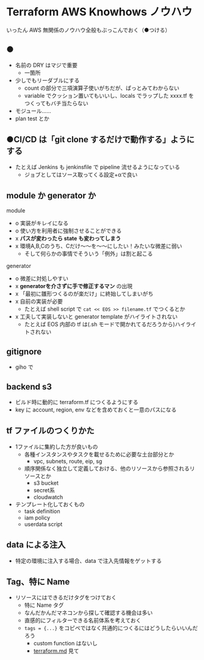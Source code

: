 # Terraform AWS Knowhows ノウハウ
いったん AWS 無関係のノウハウ全般もぶっこんでおく（●つける）

## ●
- 名前の DRY はマジで重要
    - 一箇所
- 少しでもリーダブルにする
    - count の部分で三項演算子使いがちだが、ぱっとみてわからない
    - variable でクッション置いてもいいし、locals でラップした xxxx.tf をつくってもバチ当たらない
- モジュール……
- plan test とか

## ●CI/CD は「git clone するだけで動作する」ようにする
- たとえば Jenkins も jenkinsfile で pipeline 流せるようになっている
    - ジョブとしてはソース取ってくる設定+αで良い

## module か generator か
module

- o 実装がキレイになる
- o 使い方を利用者に強制させることができる
- x **パスが変わったら state も変わってしまう**
- x 環境A,B,Cのうち、Cだけ～～を～～にしたい！みたいな微差に弱い
    - そして何らかの事情でそういう「例外」は割と起こる

generator

- o 微差に対処しやすい
- x **generatorを介さずに手で修正するマン** の出現
- x 「最初に雛形つくるのが楽だけ」に終始してしまいがち
- x 自前の実装が必要
    - たとえば shell script で `cat << EOS >> filename.tf` でつくるとか
- x 工夫して実装しないと generator template がハイライトされない
    - たとえば EOS 内部の tf は(.sh モードで開かれてるだろうから)ハイライトされない
  
## gitignore
- giho で

## backend s3
- ビルド時に動的に terraform.tf につくるようにする
- key に account, region, env などを含めておくと一意のパスになる

## tf ファイルのつくりかた
- 1ファイルに集約した方が良いもの
    - 各種インスタンスやタスクを載せるために必要な土台部分とか
        - vpc, subnets, route, eip, sg
    - 順序関係なく独立して定義しておける、他のリソースから参照されるリソースとか
        - s3 bucket
        - secret系
        - cloudwatch
- テンプレート化しておくもの
    - task definition
    - iam policy
    - userdata script

## data による注入
- 特定の環境に注入する場合、data で注入先情報をゲットする

## Tag、特に Name
- リソースにはできるだけタグをつけておく
    - 特に Name タグ
    - なんだかんだマネコンから探して確認する機会は多い
    - 直感的にフィルターできる名前体系を考えておく
    - `tags = {...}` をコピペではなく共通的につくるにはどうしたらいいんだろう
        - custom function はないし
        - [terraform.md](terraform.md) 見て
